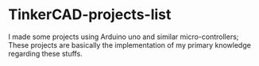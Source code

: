 # TinkerCAD-projects-list
I made some projects using Arduino uno and similar micro-controllers; These projects are basically the implementation of my primary knowledge regarding these stuffs. 
